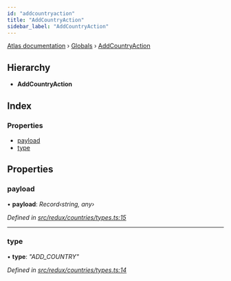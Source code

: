 ```yaml
---
id: "addcountryaction"
title: "AddCountryAction"
sidebar_label: "AddCountryAction"
---
```


[Atlas documentation](../index.md) › [Globals](../globals.md) › [AddCountryAction](addcountryaction.md)

## Hierarchy

* **AddCountryAction**

## Index

### Properties

* [payload](addcountryaction.md#payload)
* [type](addcountryaction.md#type)

## Properties

###  payload

• **payload**: *Record‹string, any›*

*Defined in [src/redux/countries/types.ts:15](https://github.com/chronark/atlas/blob/128c355/src/redux/countries/types.ts#L15)*

___

###  type

• **type**: *"ADD_COUNTRY"*

*Defined in [src/redux/countries/types.ts:14](https://github.com/chronark/atlas/blob/128c355/src/redux/countries/types.ts#L14)*
